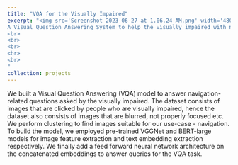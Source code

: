 ```yaml
---
title: "VQA for the Visually Impaired"
excerpt: "<img src='Screenshot 2023-06-27 at 1.06.24 AM.png' width='480' height='500' align='left'> 
A Visual Question Answering System to help the visually impaired with navigation. We explored large pre-trained models (VGGNet and BERT) for images and text to answer queries by the visually impaired.  [(Link to project site)](https://yusufali98.github.io/Visual-Reasoning-for-the-Visually-Impaired/) <br>
<br>
<br>
<br>
<br>
<br>
"
collection: projects
---
```


We built a Visual Question Answering (VQA) model to answer navigation-related questions asked by the visually impaired. The dataset consists of images that are clicked by people who are visually impaired, hence the dataset also consists of images that are blurred, not properly focused etc. We perform clustering to find images suitable for our use-case - navigation. To build the model, we employed pre-trained VGGNet and BERT-large models for image feature extraction and text embedding extraction respectively. We finally add a feed forward neural network architecture on the concatenated embeddings to answer queries for the VQA task. 


